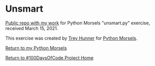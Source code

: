 # Unsmart

[Public repo with my work](https://github.com/mUtterberg/python_morsels/tree/master/unsmart/) for Python Morsels "unsmart.py" exercise, received March 15, 2021.

This exercise was created by [Trey Hunner](https://treyhunner.com/) for [Python Morsels](https://try.pythonmorsels.com/).

[Return to my Python Morsels](https://mutterberg.github.io/python_morsels)

[Return to #100DaysOfCode Project Home](https://mutterberg.github.io)
